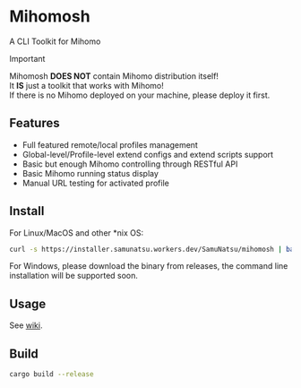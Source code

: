 # Mihomosh

A CLI Toolkit for Mihomo

> [!IMPORTANT]
> Mihomosh **DOES NOT** contain Mihomo distribution itself!  
> It **IS** just a toolkit that works with Mihomo!  
> If there is no Mihomo deployed on your machine, please deploy it first.

## Features

- Full featured remote/local profiles management
- Global-level/Profile-level extend configs and extend scripts support
- Basic but enough Mihomo controlling through RESTful API
- Basic Mihomo running status display
- Manual URL testing for activated profile

## Install

For Linux/MacOS and other \*nix OS:

```sh
curl -s https://installer.samunatsu.workers.dev/SamuNatsu/mihomosh | bash
```

For Windows, please download the binary from releases, the command line installation will be supported soon.

## Usage

See [wiki](https://github.com/SamuNatsu/mihomosh/wiki).

## Build

```sh
cargo build --release
```
